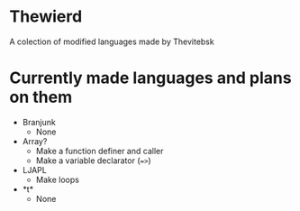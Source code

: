 # Thewierd
A colection of modified languages made by Thevitebsk
# Currently made languages and plans on them
* Branjunk
  * None
* Array?
  * Make a function definer and caller
  * Make a variable declarator (`=>`)
* LJAPL
  * Make loops
* \*t*
  * None
